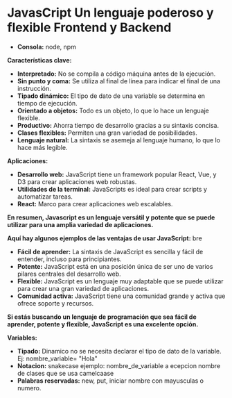 # JavasCript Un lenguaje poderoso y flexible Frontend y Backend
* **Consola:** node, npm

**Características clave:**

* **Interpretado:** No se compila a código máquina antes de la ejecución.
* **Sin punto y coma:** Se utiliza al final de línea para indicar el final de una instrucción.
* **Tipado dinámico:** El tipo de dato de una variable se determina en tiempo de ejecución.
* **Orientado a objetos:** Todo es un objeto, lo que lo hace un lenguaje flexible.
* **Productivo:** Ahorra tiempo de desarrollo gracias a su sintaxis concisa.
* **Clases flexibles:** Permiten una gran variedad de posibilidades.
* **Lenguaje natural:** La sintaxis se asemeja al lenguaje humano, lo que lo hace más legible.

**Aplicaciones:**

* **Desarrollo web:** JavaScript tiene un framework popular React, Vue, y D3 para crear aplicaciones web robustas.
* **Utilidades de la terminal:** JavaScripts es ideal para crear scripts y automatizar tareas.
* **React:** Marco para crear aplicaciones web escalables.


**En resumen, Javascript es un lenguaje versátil y potente que se puede utilizar para una amplia variedad de aplicaciones.**

**Aquí hay algunos ejemplos de las ventajas de usar JavaScript:**
bre
* **Fácil de aprender:** La sintaxis de JavaScript es sencilla y fácil de entender, incluso para principiantes.
* **Potente:** JavaScript está en una posición única de ser uno de varios pilares centrales del desarrollo web.
* **Flexible:** JavaScript es un lenguaje muy adaptable que se puede utilizar para crear una gran variedad de aplicaciones.
* **Comunidad activa:** JavaScript tiene una comunidad grande y activa que ofrece soporte y recursos.

**Si estás buscando un lenguaje de programación que sea fácil de aprender, potente y flexible, JavaScript es una excelente opción.**


**Variables:**
* **Tipado:** Dinamico no se necesita declarar el tipo de dato de la variable. Ej: nombre_variable= "Hola"
* **Notacion:** snakecase ejemplo: nombre_de_variable  a ecepcion nombre de clases que se usa camelcaase
* **Palabras reservadas:** new, put, iniciar nombre con mayusculas o numero.
